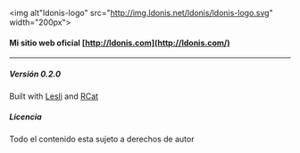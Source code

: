 <img alt"ldonis-logo" src="http://img.ldonis.net/ldonis/ldonis-logo.svg" width="200px">

#### Mi sitio web oficial [http://ldonis.com](http://ldonis.com/)
---

##### Versión 0.2.0

Built with [Lesli](http://lesli.ldonis.com/) and [RCat](http://responsivecat.com/)

##### Licencia

Todo el contenido esta sujeto a derechos de autor
